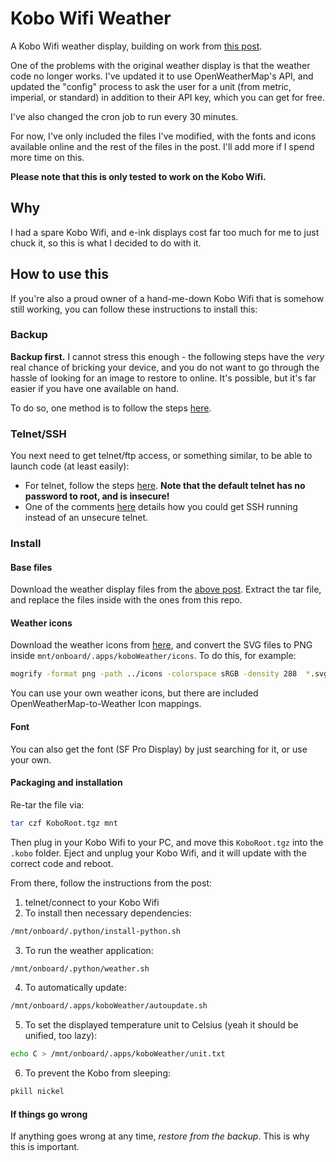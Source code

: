 # Kobo Wifi Weather

A Kobo Wifi weather display, building on work from [this post](https://www.mobileread.com/forums/showthread.php?t=194376).

One of the problems with the original weather display is that the weather code no longer works. I've updated it to use OpenWeatherMap's API, and updated the "config" process to ask the user for a unit (from metric, imperial, or standard) in addition to their API key, which you can get for free.

I've also changed the cron job to run every 30 minutes.

For now, I've only included the files I've modified, with the fonts and icons available online and the rest of the files in the post. I'll add more if I spend more time on this.

**Please note that this is only tested to work on the Kobo Wifi.**

## Why

I had a spare Kobo Wifi, and e-ink displays cost far too much for me to just chuck it, so this is what I decided to do with it.

## How to use this

If you're also a proud owner of a hand-me-down Kobo Wifi that is somehow still working, you can follow these instructions to install this:

### Backup

**Backup first.** I cannot stress this enough - the following steps have the _very_ real chance of bricking your device, and you do not want to go through the hassle of looking for an image to restore to online. It's possible, but it's far easier if you have one available on hand.

To do so, one method is to follow the steps [here](https://wiki.mobileread.com/wiki/Kobo_WiFi_Hacking#Copying_the_micro_SD_card_on_Linux).

### Telnet/SSH

You next need to get telnet/ftp access, or something similar, to be able to launch code (at least easily):

- For telnet, follow the steps [here](https://wiki.mobileread.com/wiki/Kobo_WiFi_Hacking#Enabling_Telnet_.26_FTP). **Note that the default telnet has no password to root, and is insecure!**
- One of the comments [here](http://blog.ringerc.id.au/2011/01/enabling-telnet-and-ftp-access-to-kobo.html) details how you could get SSH running instead of an unsecure telnet.

### Install

#### Base files

Download the weather display files from the [above post](https://www.mobileread.com/forums/showthread.php?t=194376). Extract the tar file, and replace the files inside with the ones from this repo.

#### Weather icons

Download the weather icons from [here](https://erikflowers.github.io/weather-icons/), and convert the SVG files to PNG inside `mnt/onboard/.apps/koboWeather/icons`. To do this, for example:

```bash
mogrify -format png -path ../icons -colorspace sRGB -density 288  *.svg
```

You can use your own weather icons, but there are included OpenWeatherMap-to-Weather Icon mappings.

#### Font

You can also get the font (SF Pro Display) by just searching for it, or use your own.

#### Packaging and installation

Re-tar the file via:

```bash
tar czf KoboRoot.tgz mnt
```

Then plug in your Kobo Wifi to your PC, and move this `KoboRoot.tgz` into the `.kobo` folder. Eject and unplug your Kobo Wifi, and it will update with the correct code and reboot.

From there, follow the instructions from the post:

1. telnet/connect to your Kobo Wifi
2. To install then necessary dependencies:

```bash
/mnt/onboard/.python/install-python.sh
```

3. To run the weather application:

```bash
/mnt/onboard/.python/weather.sh
```

4. To automatically update:

```bash
/mnt/onboard/.apps/koboWeather/autoupdate.sh
```

5. To set the displayed temperature unit to Celsius (yeah it should be unified, too lazy):

```bash
echo C > /mnt/onboard/.apps/koboWeather/unit.txt
```

6. To prevent the Kobo from sleeping:

```bash
pkill nickel
```

#### If things go wrong

If anything goes wrong at any time, _restore from the backup_. This is why this is important.
